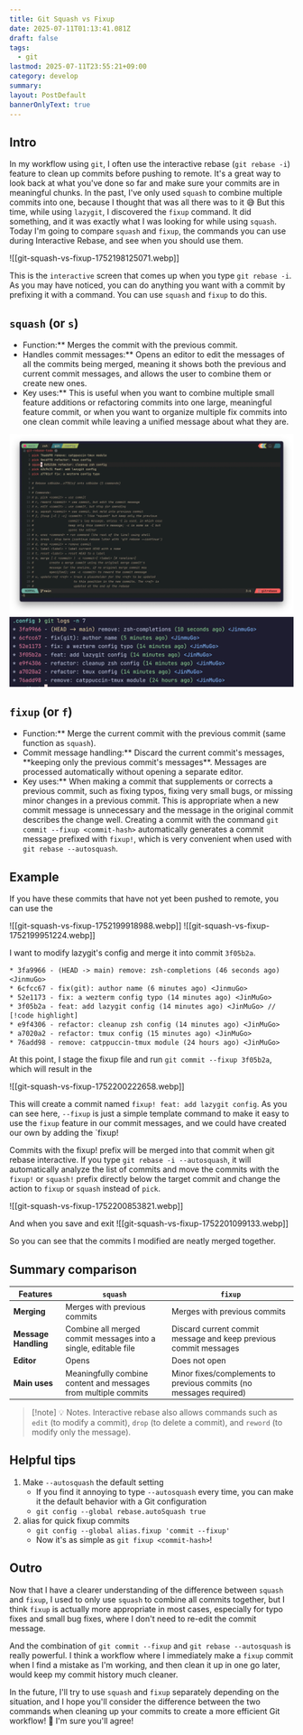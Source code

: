 ```yaml
---
title: Git Squash vs Fixup
date: 2025-07-11T01:13:41.081Z
draft: false
tags:
  - git
lastmod: 2025-07-11T23:55:21+09:00
category: develop
summary:
layout: PostDefault
bannerOnlyText: true
---
```


## Intro

In my workflow using `git`, I often use the interactive rebase (`git rebase -i`) feature to clean up commits before pushing to remote. It's a great way to look back at what you've done so far and make sure your commits are in meaningful chunks. In the past, I've only used `squash` to combine multiple commits into one, because I thought that was all there was to it 😅 But this time, while using `lazygit`, I discovered the `fixup` command. It did something, and it was exactly what I was looking for while using `squash`. Today I'm going to compare `squash` and `fixup`, the commands you can use during Interactive Rebase, and see when you should use them.

![[git-squash-vs-fixup-1752198125071.webp]]

This is the `interactive` screen that comes up when you type `git rebase -i`. As you may have noticed, you can do anything you want with a commit by prefixing it with a command. You can use `squash` and `fixup` to do this.

## `squash` (or `s`)

- Function:\*\* Merges the commit with the previous commit.
- Handles commit messages:\*\* Opens an editor to edit the messages of all the commits being merged, meaning it shows both the previous and current commit messages, and allows the user to combine them or create new ones.
- Key uses:\*\* This is useful when you want to combine multiple small feature additions or refactoring commits into one large, meaningful feature commit, or when you want to organize multiple fix commits into one clean commit while leaving a unified message about what they are.

<div class="image-row">

![Select squash command](./git-squash-vs-fixup-1752198570627.webp)
![The editor opens like this](./git-squash-vs-fixup-1752199918988.webp)

</div>

## `fixup` (or `f`)

- Function:\*\* Merge the current commit with the previous commit (same function as `squash`).
- Commit message handling:** Discard the current commit's messages, **keeping only the previous commit's messages\*\*. Messages are processed automatically without opening a separate editor.
- Key uses:\*\* When making a commit that supplements or corrects a previous commit, such as fixing typos, fixing very small bugs, or missing minor changes in a previous commit. This is appropriate when a new commit message is unnecessary and the message in the original commit describes the change well. Creating a commit with the command `git commit --fixup <commit-hash>` automatically generates a commit message prefixed with `fixup!`, which is very convenient when used with `git rebase --autosquash`.

## Example

If you have these commits that have not yet been pushed to remote, you can use the

<div class="image-row">

![[git-squash-vs-fixup-1752199918988.webp]]
![[git-squash-vs-fixup-1752199951224.webp]]

</div>

I want to modify lazygit's config and merge it into commit `3f05b2a`.

```text
* 3fa9966 - (HEAD -> main) remove: zsh-completions (46 seconds ago) <JinmuGo>
* 6cfcc67 - fix(git): author name (6 minutes ago) <JinmuGo>
* 52e1173 - fix: a wezterm config typo (14 minutes ago) <JinMuGo>
* 3f05b2a - feat: add lazygit config (14 minutes ago) <JinMuGo> // [!code highlight]
* e9f4306 - refactor: cleanup zsh config (14 minutes ago) <JinMuGo>
* a7020a2 - refactor: tmux config (15 minutes ago) <JinMuGo>
* 76add98 - remove: catppuccin-tmux module (24 hours ago) <JinMuGo>
```

At this point, I stage the fixup file and run `git commit --fixup 3f05b2a`, which will result in the

![[git-squash-vs-fixup-1752200222658.webp]]

This will create a commit named `fixup! feat: add lazygit config`. As you can see here, `--fixup` is just a simple template command to make it easy to use the `fixup` feature in our commit messages, and we could have created our own by adding the `fixup!

Commits with the fixup! prefix will be merged into that commit when git rebase interactive. If you type `git rebase -i --autosquash`, it will automatically analyze the list of commits and move the commits with the `fixup!` or `squash!` prefix directly below the target commit and change the action to `fixup` or `squash` instead of `pick`.

![[git-squash-vs-fixup-1752200853821.webp]]

And when you save and exit
![[git-squash-vs-fixup-1752201099133.webp]]

So you can see that the commits I modified are neatly merged together.

## Summary comparison

| Features             | `squash`                                                        | `fixup`                                                            |
| -------------------- | --------------------------------------------------------------- | ------------------------------------------------------------------ |
| **Merging**          | Merges with previous commits                                    | Merges with previous commits                                       |
| **Message Handling** | Combine all merged commit messages into a single, editable file | Discard current commit message and keep previous commit messages   |
| **Editor**           | Opens                                                           | Does not open                                                      |
| **Main uses**        | Meaningfully combine content and messages from multiple commits | Minor fixes/complements to previous commits (no messages required) |

> [!note] 💡 Notes.
> Interactive rebase also allows commands such as `edit` (to modify a commit), `drop` (to delete a commit), and `reword` (to modify only the message).

## Helpful tips

1. Make `--autosquash` the default setting
   - If you find it annoying to type `--autosquash` every time, you can make it the default behavior with a Git configuration
   - `git config --global rebase.autoSquash true`
2. alias for quick fixup commits
   - `git config --global alias.fixup 'commit --fixup'`
   - Now it's as simple as `git fixup <commit-hash>`!

## Outro

Now that I have a clearer understanding of the difference between `squash` and `fixup`, I used to only use `squash` to combine all commits together, but I think `fixup` is actually more appropriate in most cases, especially for typo fixes and small bug fixes, where I don't need to re-edit the commit message.

And the combination of `git commit --fixup` and `git rebase --autosquash` is really powerful. I think a workflow where I immediately make a `fixup` commit when I find a mistake as I'm working, and then clean it up in one go later, would keep my commit history much cleaner.

In the future, I'll try to use `squash` and `fixup` separately depending on the situation, and I hope you'll consider the difference between the two commands when cleaning up your commits to create a more efficient Git workflow! 🚀 I'm sure you'll agree!
